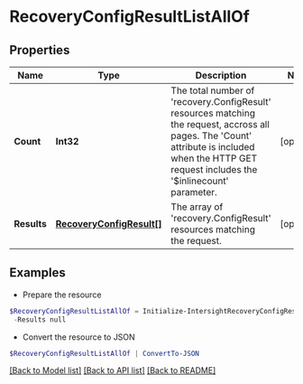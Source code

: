 # RecoveryConfigResultListAllOf
## Properties

Name | Type | Description | Notes
------------ | ------------- | ------------- | -------------
**Count** | **Int32** | The total number of &#39;recovery.ConfigResult&#39; resources matching the request, accross all pages. The &#39;Count&#39; attribute is included when the HTTP GET request includes the &#39;$inlinecount&#39; parameter. | [optional] 
**Results** | [**RecoveryConfigResult[]**](RecoveryConfigResult.md) | The array of &#39;recovery.ConfigResult&#39; resources matching the request. | [optional] 

## Examples

- Prepare the resource
```powershell
$RecoveryConfigResultListAllOf = Initialize-IntersightRecoveryConfigResultListAllOf  -Count null `
 -Results null
```

- Convert the resource to JSON
```powershell
$RecoveryConfigResultListAllOf | ConvertTo-JSON
```

[[Back to Model list]](../README.md#documentation-for-models) [[Back to API list]](../README.md#documentation-for-api-endpoints) [[Back to README]](../README.md)

